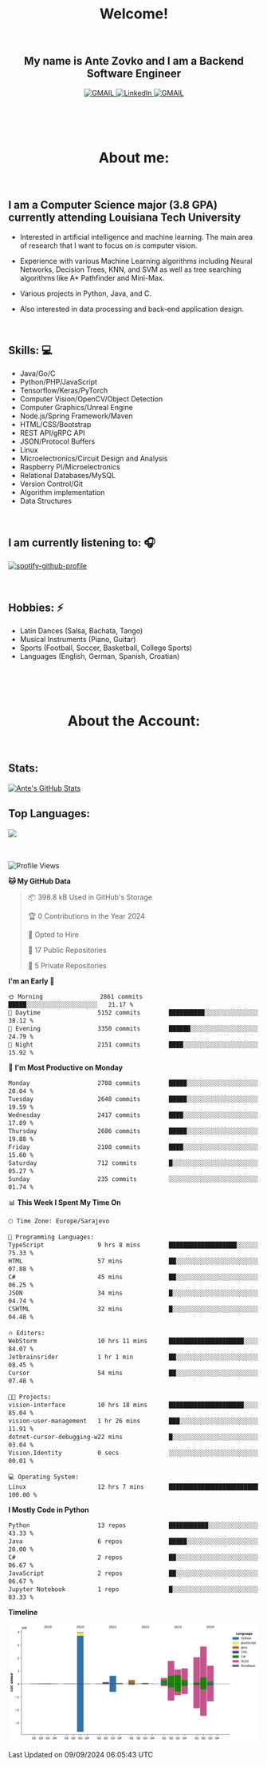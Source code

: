 
<h1 align="center"> Welcome!</h1>
<br>

<h2 align="center">My name is Ante Zovko and I am a Backend Software Engineer</h2> 

<p align= "center">
  <a href="https://mail.google.com/mail/u/0/?view=cm&fs=1&to=antezovko.az@gmail.com&tf=1">
      <img alt="GMAIL" src="https://img.shields.io/badge/Email-Contact-darkred?style=for-the-badge&logo=gmail&labelColor=grey&logoColor=white" />
    </a>
 <a href="https://www.linkedin.com/in/antezovko/">
      <img alt="LinkedIn" src="https://img.shields.io/badge/LinkedIn-Connect-Blue?style=for-the-badge&logo=LinkedIn" />
    </a>
   <a href="https://www.facebook.com/ZovkoAntee/">
      <img alt="GMAIL" src="https://img.shields.io/badge/Facebook-Add%20Friend-darkblue?style=for-the-badge&logo=Facebook&logoColor=white" />
    </a>

  </p>

<br>
<br>
<br>

<h1 align="center">About me:</h1>

<br>

## I am a Computer Science major (3.8 GPA) currently attending Louisiana Tech University
  - Interested in artificial intelligence and machine learning. The main area of research that I want to focus on is computer vision. 

  - Experience with various Machine Learning algorithms including Neural Networks, Decision Trees, KNN, and SVM as well as tree searching algorithms like A* Pathfinder and Mini-Max.

  - Various projects in Python, Java, and C.

   - Also interested in data processing and back-end application design.

<br>

## Skills: 💻
- Java/Go/C
- Python/PHP/JavaScript
- Tensorflow/Keras/PyTorch
- Computer Vision/OpenCV/Object
Detection
- Computer Graphics/Unreal Engine
- Node.js/Spring Framework/Maven 
- HTML/CSS/Bootstrap
- REST API/gRPC API 
- JSON/Protocol Buffers
- Linux 
- Microelectronics/Circuit Design
and Analysis
- Raspberry PI/Microelectronics
- Relational Databases/MySQL 
- Version Control/Git
- Algorithm implementation
- Data Structures


<br>

## I am currently listening to: 🎧
[![spotify-github-profile](https://spotify-github-profile.vercel.app/api/view?uid=u06dtc9h3le4tq61m3x12o9uh&cover_image=true&theme=default&bar_color=53b14f&bar_color_cover=false)](https://github.com/kittinan/spotify-github-profile)

<br>


## Hobbies: ⚡ 
- Latin Dances (Salsa, Bachata, Tango)
- Musical Instruments (Piano, Guitar)
- Sports (Football, Soccer, Basketball, College Sports)
- Languages (English, German, Spanish, Croatian)

<br>
<br>
<br>

<h1 align="center">About the Account:</h1>

<br>

## Stats: 
<a href="https://github.com/AnteZovko23">
  <img align="center" src="https://github-readme-stats.antezovko23.vercel.app/api?username=AnteZovko23&show_icons=true&line_height=27&count_private=true&title_color=ffffff&text_color=c9cacc&icon_color=2bbc8a&bg_color=1d1f21" alt="Ante's GitHub Stats" />
</a>


<br>

## Top Languages:
<img align="center" src="https://github-readme-stats.antezovko23.vercel.app/api/top-langs/?username=AnteZovko23&title_color=ffffff&text_color=c9cacc&icon_color=2bbc8a&bg_color=1d1f21" />






<br>
<br>
<br>


<!--START_SECTION:waka-->
![Profile Views](http://img.shields.io/badge/Profile%20Views-0-blue)

**🐱 My GitHub Data** 

> 📦 398.8 kB Used in GitHub's Storage 
 > 
> 🏆 0 Contributions in the Year 2024
 > 
> 💼 Opted to Hire
 > 
> 📜 17 Public Repositories 
 > 
> 🔑 5 Private Repositories 
 > 
**I'm an Early 🐤** 

```text
🌞 Morning                2861 commits        █████░░░░░░░░░░░░░░░░░░░░   21.17 % 
🌆 Daytime                5152 commits        ██████████░░░░░░░░░░░░░░░   38.12 % 
🌃 Evening                3350 commits        ██████░░░░░░░░░░░░░░░░░░░   24.79 % 
🌙 Night                  2151 commits        ████░░░░░░░░░░░░░░░░░░░░░   15.92 % 
```
📅 **I'm Most Productive on Monday** 

```text
Monday                   2708 commits        █████░░░░░░░░░░░░░░░░░░░░   20.04 % 
Tuesday                  2648 commits        █████░░░░░░░░░░░░░░░░░░░░   19.59 % 
Wednesday                2417 commits        ████░░░░░░░░░░░░░░░░░░░░░   17.89 % 
Thursday                 2686 commits        █████░░░░░░░░░░░░░░░░░░░░   19.88 % 
Friday                   2108 commits        ████░░░░░░░░░░░░░░░░░░░░░   15.60 % 
Saturday                 712 commits         █░░░░░░░░░░░░░░░░░░░░░░░░   05.27 % 
Sunday                   235 commits         ░░░░░░░░░░░░░░░░░░░░░░░░░   01.74 % 
```


📊 **This Week I Spent My Time On** 

```text
🕑︎ Time Zone: Europe/Sarajevo

💬 Programming Languages: 
TypeScript               9 hrs 8 mins        ███████████████████░░░░░░   75.33 % 
HTML                     57 mins             ██░░░░░░░░░░░░░░░░░░░░░░░   07.88 % 
C#                       45 mins             ██░░░░░░░░░░░░░░░░░░░░░░░   06.25 % 
JSON                     34 mins             █░░░░░░░░░░░░░░░░░░░░░░░░   04.74 % 
CSHTML                   32 mins             █░░░░░░░░░░░░░░░░░░░░░░░░   04.48 % 

🔥 Editors: 
WebStorm                 10 hrs 11 mins      █████████████████████░░░░   84.07 % 
Jetbrainsrider           1 hr 1 min          ██░░░░░░░░░░░░░░░░░░░░░░░   08.45 % 
Cursor                   54 mins             ██░░░░░░░░░░░░░░░░░░░░░░░   07.48 % 

🐱‍💻 Projects: 
vision-interface         10 hrs 18 mins      █████████████████████░░░░   85.04 % 
vision-user-management   1 hr 26 mins        ███░░░░░░░░░░░░░░░░░░░░░░   11.91 % 
dotnet-cursor-debugging-w22 mins             █░░░░░░░░░░░░░░░░░░░░░░░░   03.04 % 
Vision.Identity          0 secs              ░░░░░░░░░░░░░░░░░░░░░░░░░   00.01 % 

💻 Operating System: 
Linux                    12 hrs 7 mins       █████████████████████████   100.00 % 
```

**I Mostly Code in Python** 

```text
Python                   13 repos            ███████████░░░░░░░░░░░░░░   43.33 % 
Java                     6 repos             █████░░░░░░░░░░░░░░░░░░░░   20.00 % 
C#                       2 repos             ██░░░░░░░░░░░░░░░░░░░░░░░   06.67 % 
JavaScript               2 repos             ██░░░░░░░░░░░░░░░░░░░░░░░   06.67 % 
Jupyter Notebook         1 repo              █░░░░░░░░░░░░░░░░░░░░░░░░   03.33 % 
```



**Timeline**

![Lines of Code chart](https://raw.githubusercontent.com/AnteZovko23/AnteZovko23/master/assets/bar_graph.png)


 Last Updated on 09/09/2024 06:05:43 UTC
<!--END_SECTION:waka-->


